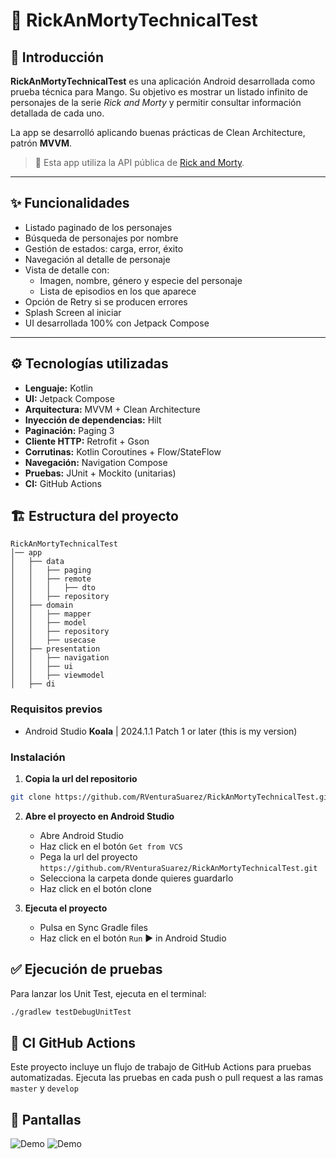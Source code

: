 # 🧪 RickAnMortyTechnicalTest

## 📖 Introducción

**RickAnMortyTechnicalTest** es una aplicación Android desarrollada como prueba técnica para Mango. Su objetivo es mostrar un listado infinito de personajes de la serie *Rick and Morty* y permitir consultar información detallada de cada uno.

La app se desarrolló aplicando buenas prácticas de Clean Architecture, patrón **MVVM**.

> 📝 Esta app utiliza la API pública de [Rick and Morty](https://rickandmortyapi.com/).

---

## ✨ Funcionalidades

- Listado paginado de los personajes
- Búsqueda de personajes por nombre
- Gestión de estados: carga, error, éxito
- Navegación al detalle de personaje
- Vista de detalle con:
  - Imagen, nombre, género y especie del personaje
  - Lista de episodios en los que aparece
- Opción de Retry si se producen errores
- Splash Screen al iniciar
- UI desarrollada 100% con Jetpack Compose

---

## ⚙️ Tecnologías utilizadas

- **Lenguaje:** Kotlin
- **UI:** Jetpack Compose
- **Arquitectura:** MVVM + Clean Architecture
- **Inyección de dependencias:** Hilt
- **Paginación:** Paging 3
- **Cliente HTTP:** Retrofit + Gson
- **Corrutinas:** Kotlin Coroutines + Flow/StateFlow
- **Navegación:** Navigation Compose
- **Pruebas:** JUnit + Mockito (unitarias)
- **CI:** GitHub Actions


## 🏗️ Estructura del proyecto

```
RickAnMortyTechnicalTest
│── app
│   ├── data
│   │   ├── paging
│   │   ├── remote
│   │   │   ├── dto
│   │   ├── repository
│   ├── domain
│   │   ├── mapper
│   │   ├── model
│   │   ├── repository
│   │   ├── usecase
│   ├── presentation
│   │   ├── navigation
│   │   ├── ui
│   │   ├── viewmodel
│   ├── di
```

### Requisitos previos

- Android Studio **Koala** | 2024.1.1 Patch 1 or later (this is my version)

### Instalación

1. **Copia la url del repositorio**

```sh
git clone https://github.com/RVenturaSuarez/RickAnMortyTechnicalTest.git
```

2. **Abre el proyecto en Android Studio**

   - Abre Android Studio
   - Haz click en el botón `Get from VCS`
   - Pega la url del proyecto `https://github.com/RVenturaSuarez/RickAnMortyTechnicalTest.git`
   - Selecciona la carpeta donde quieres guardarlo
   - Haz click en el botón clone

3. **Ejecuta el proyecto**

   - Pulsa en Sync Gradle files
   - Haz click en el botón `Run` ▶️ in Android Studio

## ✅ Ejecución de pruebas

Para lanzar los Unit Test, ejecuta en el terminal:

```sh
./gradlew testDebugUnitTest
```

## 🔧 CI GitHub Actions

Este proyecto incluye un flujo de trabajo de GitHub Actions para pruebas automatizadas. Ejecuta las pruebas en cada push o pull request a las ramas `master` y `develop`


## 📸 Pantallas

![Demo](assets/Screenshoot_1.png)
![Demo](assets/Screenshoot_2.png)

